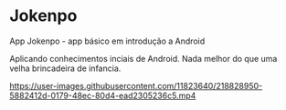 # Jokenpo
App Jokenpo - app básico em introdução a Android

Aplicando conhecimentos inciais de Android.
Nada melhor do que uma velha brincadeira de infancia.


https://user-images.githubusercontent.com/11823640/218828950-5882412d-0179-48ec-80d4-ead2305236c5.mp4

